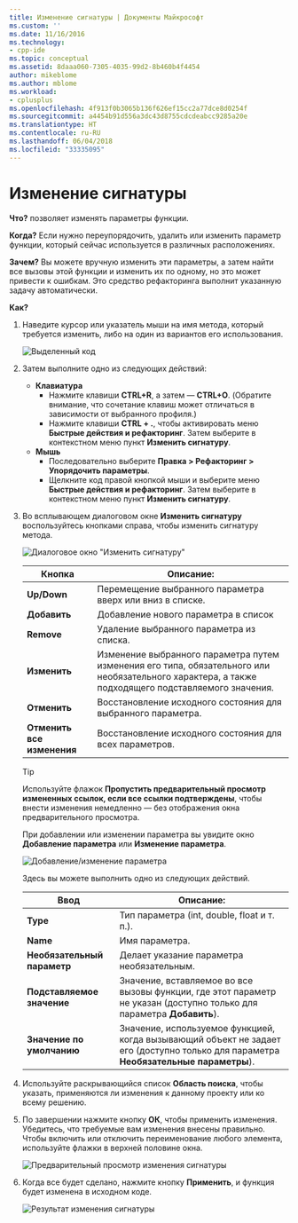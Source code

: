 ```yaml
---
title: Изменение сигнатуры | Документы Майкрософт
ms.custom: ''
ms.date: 11/16/2016
ms.technology:
- cpp-ide
ms.topic: conceptual
ms.assetid: 8daaa060-7305-4035-99d2-8b460b4f4454
author: mikeblome
ms.author: mblome
ms.workload:
- cplusplus
ms.openlocfilehash: 4f913f0b3065b136f626ef15cc2a77dce8d0254f
ms.sourcegitcommit: a4454b91d556a3dc43d8755cdcdeabcc9285a20e
ms.translationtype: HT
ms.contentlocale: ru-RU
ms.lasthandoff: 06/04/2018
ms.locfileid: "33335095"
---
```

# <a name="change-signature"></a>Изменение сигнатуры
**Что?** позволяет изменять параметры функции.

**Когда?** Если нужно переупорядочить, удалить или изменить параметр функции, который сейчас используется в различных расположениях.  

**Зачем?** Вы можете вручную изменить эти параметры, а затем найти все вызовы этой функции и изменить их по одному, но это может привести к ошибкам.  Это средство рефакторинга выполнит указанную задачу автоматически.

**Как?**

1. Наведите курсор или указатель мыши на имя метода, который требуется изменить, либо на один из вариантов его использования.

   ![Выделенный код](images/changesignature_highlight.png)

1. Затем выполните одно из следующих действий:
   * **Клавиатура**
     * Нажмите клавиши **CTRL+R**, а затем — **CTRL+O**.  (Обратите внимание, что сочетание клавиш может отличаться в зависимости от выбранного профиля.)
     * Нажмите клавиши **CTRL + .**, чтобы активировать меню **Быстрые действия и рефакторинг**. Затем выберите в контекстном меню пункт **Изменить сигнатуру**.
   * **Мышь**
     * Последовательно выберите **Правка > Рефакторинг > Упорядочить параметры**.
     * Щелкните код правой кнопкой мыши и выберите меню **Быстрые действия и рефакторинг**. Затем выберите в контекстном меню пункт **Изменить сигнатуру**.

1. Во всплывающем диалоговом окне **Изменить сигнатуру** воспользуйтесь кнопками справа, чтобы изменить сигнатуру метода.

   ![Диалоговое окно "Изменить сигнатуру"](images/changesignature_dialog.png)

   | Кнопка | Описание:
   | ------ | ---
   | **Up/Down**    | Перемещение выбранного параметра вверх или вниз в списке.
   | **Добавить**        | Добавление нового параметра в список
   | **Remove**     | Удаление выбранного параметра из списка.
   | **Изменить**     | Изменение выбранного параметра путем изменения его типа, обязательного или необязательного характера, а также подходящего подставляемого значения.
   | **Отменить**     | Восстановление исходного состояния для выбранного параметра.
   | **Отменить все изменения** | Восстановление исходного состояния для всех параметров.

   > [!TIP]
   > Используйте флажок **Пропустить предварительный просмотр измененных ссылок, если все ссылки подтверждены**, чтобы внести изменения немедленно — без отображения окна предварительного просмотра.

   При добавлении или изменении параметра вы увидите окно **Добавление параметра** или **Изменение параметра**.

   ![Добавление/изменение параметра](images/changesignature_addmodify.png)

   Здесь вы можете выполнить одно из следующих действий.

   | Ввод | Описание:
   | ----- | ---
   | **Type**               | Тип параметра (int, double, float и т. п.).
   | **Name**               | Имя параметра.
   | **Необязательный параметр** | Делает указание параметра необязательным.
   | **Подставляемое значение**     | Значение, вставляемое во все вызовы функции, где этот параметр не указан (доступно только для параметра **Добавить**).
   | **Значение по умолчанию**      | Значение, используемое функцией, когда вызывающий объект не задает его (доступно только для параметра **Необязательные параметры**).

1. Используйте раскрывающийся список **Область поиска**, чтобы указать, применяются ли изменения к данному проекту или ко всему решению.

1. По завершении нажмите кнопку **ОК**, чтобы применить изменения.  Убедитесь, что требуемые вам изменения внесены правильно.  Чтобы включить или отключить переименование любого элемента, используйте флажки в верхней половине окна.

   ![Предварительный просмотр изменения сигнатуры](images/changesignature_preview.png)

1. Когда все будет сделано, нажмите кнопку **Применить**, и функция будет изменена в исходном коде.

   ![Результат изменения сигнатуры](images/changesignature_result.png)